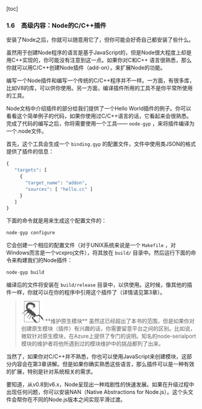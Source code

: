 [toc]

### 1.6　高级内容：Node的C/C++插件

安装了Node之后，你就可以随意用它了，但你可能会好奇自己都安装了些什么。

虽然用于创建Node程序的语言是基于JavaScript的，但是Node很大程度上却是用C++实现的，你可能没有注意到这一点。如果你对C和C++ 语言很熟悉，那么你就可以用C/C++创建Node插件（add-on），来扩展Node的功能。

编写一个Node插件和编写一个传统的C/C++程序并不一样。一方面，有很多库，比如V8的库，可以供你使用。另一方面，编译插件所用的工具不是你平常所使用的工具。

Node文档中介绍插件的部分给我们提供了一个Hello World插件的例子。你可以看看这个简单例子的代码，如果你使用过C/C++语言的话，它看起来会很熟悉。完成了代码的编写之后，你将需要使用一个工具—— `node-gyp` ，来将插件编译为一个.node文件。

首先，这个工具会生成一个 `binding.gyp` 的配置文件，文件中使用类JSON的格式提供了插件的信息：

```python
{
   "targets": [
     {
       "target_name": "addon",
       "sources": [ "hello.cc" ]
     } 
   ] 
}
```

下面的命令就是用来生成这个配置文件的：

```python
node-gyp configure
```

它会创建一个相应的配置文件（对于UNIX系统来说是一个 `Makefile` ，对Windows而言是一个vcxproj文件），将其放在 `build/` 目录中。然后运行下面的命令来构建我们的Node插件：

```python
node-gyp build
```

编译后的文件将安装在 `build/release` 目录中，以供使用。这时候，像其他的插件一样，你就可以在你的程序中引用这个插件了（详情请见第3章）。

> <img class="my_markdown" src="../images/26.png" style="zoom:50%;" />
> **维护原生模块**
> 虽然这已经超出了本书的范围，但是如果你对创建原生模块（插件）有兴趣的话，你需要留意平台之间的区别。比如说，微软针对原生模块，在Azure上提供了专门的说明。知名的node-serialport模块的维护者将他所遇到过的模块维护中的挑战都列了出来。

当然了，如果你对C/C++并不熟悉，你也可以使用JavaScript来创建模块，这部分内容会在第3章讲解。但是如果你确实熟悉这些语言，那么插件可以是一种有效的扩展，特别是针对系统相关的需求。

要知道，从v0.8到v6.x，Node呈现出一种戏剧性的快速发展。如果在升级过程中出现任何问题，你可以安装NAN（Native Abstractions for Node.js）。这个头文件会帮你在不同的Node.js版本之间实现平滑过渡。




